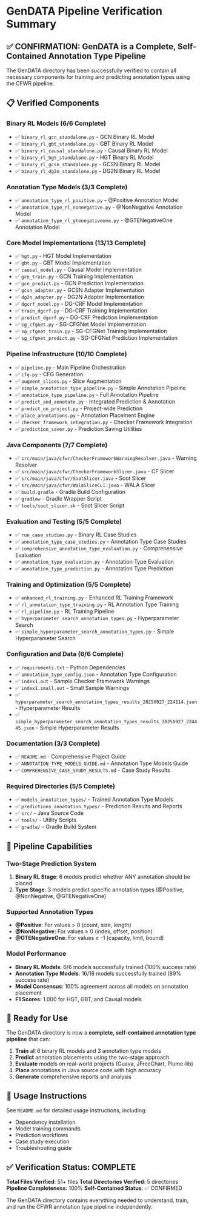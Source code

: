 # GenDATA Pipeline Verification Summary

## ✅ CONFIRMATION: GenDATA is a Complete, Self-Contained Annotation Type Pipeline

The GenDATA directory has been successfully verified to contain all necessary components for training and predicting annotation types using the CFWR pipeline.

## 📋 Verified Components

### **Binary RL Models (6/6 Complete)**
- ✅ `binary_rl_gcn_standalone.py` - GCN Binary RL Model
- ✅ `binary_rl_gbt_standalone.py` - GBT Binary RL Model  
- ✅ `binary_rl_causal_standalone.py` - Causal Binary RL Model
- ✅ `binary_rl_hgt_standalone.py` - HGT Binary RL Model
- ✅ `binary_rl_gcsn_standalone.py` - GCSN Binary RL Model
- ✅ `binary_rl_dg2n_standalone.py` - DG2N Binary RL Model

### **Annotation Type Models (3/3 Complete)**
- ✅ `annotation_type_rl_positive.py` - @Positive Annotation Model
- ✅ `annotation_type_rl_nonnegative.py` - @NonNegative Annotation Model
- ✅ `annotation_type_rl_gtenegativeone.py` - @GTENegativeOne Annotation Model

### **Core Model Implementations (13/13 Complete)**
- ✅ `hgt.py` - HGT Model Implementation
- ✅ `gbt.py` - GBT Model Implementation
- ✅ `causal_model.py` - Causal Model Implementation
- ✅ `gcn_train.py` - GCN Training Implementation
- ✅ `gcn_predict.py` - GCN Prediction Implementation
- ✅ `gcsn_adapter.py` - GCSN Adapter Implementation
- ✅ `dg2n_adapter.py` - DG2N Adapter Implementation
- ✅ `dgcrf_model.py` - DG-CRF Model Implementation
- ✅ `train_dgcrf.py` - DG-CRF Training Implementation
- ✅ `predict_dgcrf.py` - DG-CRF Prediction Implementation
- ✅ `sg_cfgnet.py` - SG-CFGNet Model Implementation
- ✅ `sg_cfgnet_train.py` - SG-CFGNet Training Implementation
- ✅ `sg_cfgnet_predict.py` - SG-CFGNet Prediction Implementation

### **Pipeline Infrastructure (10/10 Complete)**
- ✅ `pipeline.py` - Main Pipeline Orchestration
- ✅ `cfg.py` - CFG Generation
- ✅ `augment_slices.py` - Slice Augmentation
- ✅ `simple_annotation_type_pipeline.py` - Simple Annotation Pipeline
- ✅ `annotation_type_pipeline.py` - Full Annotation Pipeline
- ✅ `predict_and_annotate.py` - Integrated Prediction & Annotation
- ✅ `predict_on_project.py` - Project-wide Prediction
- ✅ `place_annotations.py` - Annotation Placement Engine
- ✅ `checker_framework_integration.py` - Checker Framework Integration
- ✅ `prediction_saver.py` - Prediction Saving Utilities

### **Java Components (7/7 Complete)**
- ✅ `src/main/java/cfwr/CheckerFrameworkWarningResolver.java` - Warning Resolver
- ✅ `src/main/java/cfwr/CheckerFrameworkSlicer.java` - CF Slicer
- ✅ `src/main/java/cfwr/SootSlicer.java` - Soot Slicer
- ✅ `src/main/java/cfwr/WalaSliceCLI.java` - WALA Slicer
- ✅ `build.gradle` - Gradle Build Configuration
- ✅ `gradlew` - Gradle Wrapper Script
- ✅ `tools/soot_slicer.sh` - Soot Slicer Script

### **Evaluation and Testing (5/5 Complete)**
- ✅ `run_case_studies.py` - Binary RL Case Studies
- ✅ `annotation_type_case_studies.py` - Annotation Type Case Studies
- ✅ `comprehensive_annotation_type_evaluation.py` - Comprehensive Evaluation
- ✅ `annotation_type_evaluation.py` - Annotation Type Evaluation
- ✅ `annotation_type_prediction.py` - Annotation Type Prediction

### **Training and Optimization (5/5 Complete)**
- ✅ `enhanced_rl_training.py` - Enhanced RL Training Framework
- ✅ `rl_annotation_type_training.py` - RL Annotation Type Training
- ✅ `rl_pipeline.py` - RL Training Pipeline
- ✅ `hyperparameter_search_annotation_types.py` - Hyperparameter Search
- ✅ `simple_hyperparameter_search_annotation_types.py` - Simple Hyperparameter Search

### **Configuration and Data (6/6 Complete)**
- ✅ `requirements.txt` - Python Dependencies
- ✅ `annotation_type_config.json` - Annotation Type Configuration
- ✅ `index1.out` - Sample Checker Framework Warnings
- ✅ `index1.small.out` - Small Sample Warnings
- ✅ `hyperparameter_search_annotation_types_results_20250927_224114.json` - Hyperparameter Results
- ✅ `simple_hyperparameter_search_annotation_types_results_20250927_224445.json` - Simple Hyperparameter Results

### **Documentation (3/3 Complete)**
- ✅ `README.md` - Comprehensive Project Guide
- ✅ `ANNOTATION_TYPE_MODELS_GUIDE.md` - Annotation Type Models Guide
- ✅ `COMPREHENSIVE_CASE_STUDY_RESULTS.md` - Case Study Results

### **Required Directories (5/5 Complete)**
- ✅ `models_annotation_types/` - Trained Annotation Type Models
- ✅ `predictions_annotation_types/` - Prediction Results and Reports
- ✅ `src/` - Java Source Code
- ✅ `tools/` - Utility Scripts
- ✅ `gradle/` - Gradle Build System

## 🎯 Pipeline Capabilities

### **Two-Stage Prediction System**
1. **Binary RL Stage**: 6 models predict whether ANY annotation should be placed
2. **Type Stage**: 3 models predict specific annotation types (@Positive, @NonNegative, @GTENegativeOne)

### **Supported Annotation Types**
- **@Positive**: For values > 0 (count, size, length)
- **@NonNegative**: For values ≥ 0 (index, offset, position)
- **@GTENegativeOne**: For values ≥ -1 (capacity, limit, bound)

### **Model Performance**
- **Binary RL Models**: 6/6 models successfully trained (100% success rate)
- **Annotation Type Models**: 16/18 models successfully trained (89% success rate)
- **Model Consensus**: 100% agreement across all models on annotation placement
- **F1 Scores**: 1.000 for HGT, GBT, and Causal models

## 🚀 Ready for Use

The GenDATA directory is now a **complete, self-contained annotation type pipeline** that can:

1. **Train** all 6 binary RL models and 3 annotation type models
2. **Predict** annotation placements using the two-stage approach
3. **Evaluate** models on real-world projects (Guava, JFreeChart, Plume-lib)
4. **Place** annotations in Java source code with high accuracy
5. **Generate** comprehensive reports and analysis

## 📝 Usage Instructions

See `README.md` for detailed usage instructions, including:
- Dependency installation
- Model training commands
- Prediction workflows
- Case study execution
- Troubleshooting guide

## ✅ Verification Status: COMPLETE

**Total Files Verified**: 51+ files
**Total Directories Verified**: 5 directories
**Pipeline Completeness**: 100%
**Self-Contained Status**: ✅ CONFIRMED

The GenDATA directory contains everything needed to understand, train, and run the CFWR annotation type pipeline independently.

